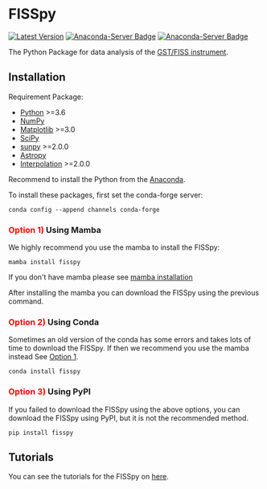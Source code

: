# FISSpy

[![Latest Version](https://img.shields.io/pypi/v/fisspy.svg)](https://pypi.python.org/pypi/fisspy/) [![Anaconda-Server Badge](https://anaconda.org/conda-forge/fisspy/badges/version.svg)](https://anaconda.org/conda-forge/fisspy) [![Anaconda-Server Badge](https://anaconda.org/conda-forge/fisspy/badges/downloads.svg)](https://anaconda.org/conda-forge/fisspy)

The Python Package for data analysis of the [GST/FISS instrument](http://fiss.snu.ac.kr/).

Installation
------------

Requirement Package:

* [Python](http://www.python.org) >=3.6
* [NumPy](http://numpy.scipy.org/)
* [Matplotlib](http://matplotlib.sourceforge.net/) >=3.0
* [SciPy](http://www.scipy.org/) 
* [sunpy](http://sunpy.org/) >=2.0.0
* [Astropy](http://astropy.org)
* [Interpolation](https://github.com/EconForge/interpolation.py) >=2.0.0

Recommend to install the Python from the [Anaconda](https://www.continuum.io/why-anaconda).

To install these packages, first set the conda-forge server:

    conda config --append channels conda-forge
    
### <span style="color: red">Option 1)</span> Using Mamba
We highly recommend you use the mamba to install the FISSpy:

    mamba install fisspy

If you don't have mamba please see [mamba installation](https://mamba.readthedocs.io/en/latest/installation/mamba-installation.html)

After installing the mamba you can download the FISSpy using the previous command.

### <span style="color: red">Option 2)</span> Using Conda
Sometimes an old version of the conda has some errors and takes lots of time to download the FISSpy. If then we recommend you use the mamba instead See [Option 1](#option-1-using-mamba).

    conda install fisspy

### <span style="color: red">Option 3)</span> Using PyPI
If you failed to download the FISSpy using the above options, you can download the FISSpy using PyPI, but it is not the recommended method.

    pip install fisspy


Tutorials
---------
You can see the tutorials for the FISSpy on [here](http://fiss.snu.ac.kr/fisspy/).
